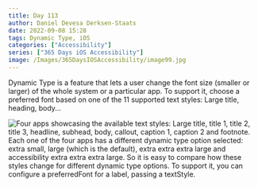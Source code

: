 ```yaml
---
title: Day 113
author: Daniel Devesa Derksen-Staats
date: 2022-09-08 15:28
tags: Dynamic Type, iOS
categories: ["Accessibility"]
series: ["365 Days iOS Accessibility"]
image: /Images/365DaysIOSAccessibility/image99.jpg
---
```


Dynamic Type is a feature that lets a user change the font size (smaller or larger) of the whole system or a particular app. To support it, choose a preferred font based on one of the 11 supported text styles: Large title, heading, body...

![Four apps showcasing the available text styles: Large title, title 1, title 2, title 3, headline, subhead, body, callout, caption 1, caption 2 and footnote. Each one of the four apps has a different dynamic type option selected: extra small, large (which is the default), extra extra extra large and accessibility extra extra extra large. So it is easy to compare how these styles change for different dynamic type options. To support it, you can configure a preferredFont for a label, passing a textStyle.](/Images/365DaysIOSAccessibility/image99.jpg)

